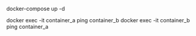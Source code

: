 docker-compose up -d

docker exec -it container_a ping container_b
docker exec -it container_b ping container_a
